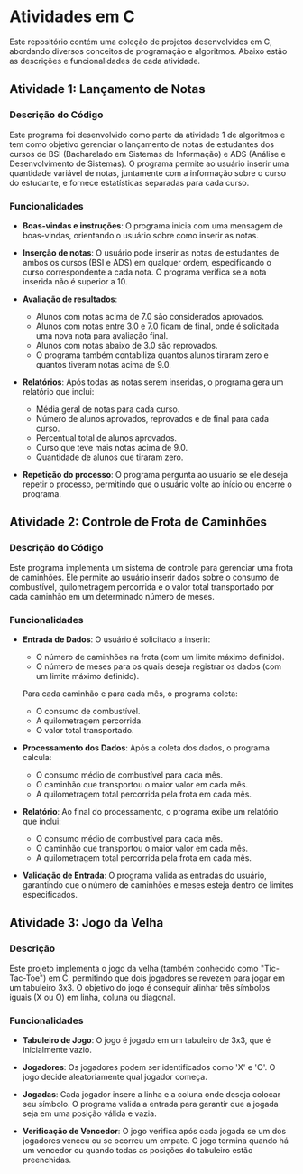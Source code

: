 # Atividades em C

Este repositório contém uma coleção de projetos desenvolvidos em C, abordando diversos conceitos de programação e algoritmos. Abaixo estão as descrições e funcionalidades de cada atividade.

## Atividade 1: Lançamento de Notas

### Descrição do Código
Este programa foi desenvolvido como parte da atividade 1 de algoritmos e tem como objetivo gerenciar o lançamento de notas de estudantes dos cursos de BSI (Bacharelado em Sistemas de Informação) e ADS (Análise e Desenvolvimento de Sistemas). O programa permite ao usuário inserir uma quantidade variável de notas, juntamente com a informação sobre o curso do estudante, e fornece estatísticas separadas para cada curso.

### Funcionalidades
- **Boas-vindas e instruções**: 
O programa inicia com uma mensagem de boas-vindas, orientando o usuário sobre como inserir as notas.
  
- **Inserção de notas**: 
  O usuário pode inserir as notas de estudantes de ambos os cursos (BSI e ADS) em qualquer ordem, especificando o curso correspondente a cada nota. O programa verifica se a nota inserida não é superior a 10.

- **Avaliação de resultados**:
  - Alunos com notas acima de 7.0 são considerados aprovados.
  - Alunos com notas entre 3.0 e 7.0 ficam de final, onde é solicitada uma nova nota para avaliação final.
  - Alunos com notas abaixo de 3.0 são reprovados.
  - O programa também contabiliza quantos alunos tiraram zero e quantos tiveram notas acima de 9.0.

- **Relatórios**: 
  Após todas as notas serem inseridas, o programa gera um relatório que inclui:
  - Média geral de notas para cada curso.
  - Número de alunos aprovados, reprovados e de final para cada curso.
  - Percentual total de alunos aprovados.
  - Curso que teve mais notas acima de 9.0.
  - Quantidade de alunos que tiraram zero.
  
- **Repetição do processo**: O programa pergunta ao usuário se ele deseja repetir o processo, permitindo que o usuário volte ao início ou encerre o programa.

## Atividade 2: Controle de Frota de Caminhões

### Descrição do Código
Este programa implementa um sistema de controle para gerenciar uma frota de caminhões. Ele permite ao usuário inserir dados sobre o consumo de combustível, quilometragem percorrida e o valor total transportado por cada caminhão em um determinado número de meses.

### Funcionalidades
- **Entrada de Dados**: O usuário é solicitado a inserir:
  - O número de caminhões na frota (com um limite máximo definido).
  - O número de meses para os quais deseja registrar os dados (com um limite máximo definido).
  
  Para cada caminhão e para cada mês, o programa coleta:
  - O consumo de combustível.
  - A quilometragem percorrida.
  - O valor total transportado.

- **Processamento dos Dados**: Após a coleta dos dados, o programa calcula:
  - O consumo médio de combustível para cada mês.
  - O caminhão que transportou o maior valor em cada mês.
  - A quilometragem total percorrida pela frota em cada mês.

- **Relatório**: 
  Ao final do processamento, o programa exibe um relatório que inclui:
  - O consumo médio de combustível para cada mês.
  - O caminhão que transportou o maior valor em cada mês.
  - A quilometragem total percorrida pela frota em cada mês.

- **Validação de Entrada**: O programa valida as entradas do usuário, garantindo que o número de caminhões e meses esteja dentro de limites especificados.

## Atividade 3: Jogo da Velha

### Descrição
Este projeto implementa o jogo da velha (também conhecido como "Tic-Tac-Toe") em C, permitindo que dois jogadores se revezem para jogar em um tabuleiro 3x3. O objetivo do jogo é conseguir alinhar três símbolos iguais (X ou O) em linha, coluna ou diagonal.

### Funcionalidades
- **Tabuleiro de Jogo**: O jogo é jogado em um tabuleiro de 3x3, que é inicialmente vazio.
  
- **Jogadores**: Os jogadores podem ser identificados como 'X' e 'O'. O jogo decide aleatoriamente qual jogador começa.

- **Jogadas**: Cada jogador insere a linha e a coluna onde deseja colocar seu símbolo. O programa valida a entrada para garantir que a jogada seja em uma posição válida e vazia.

- **Verificação de Vencedor**: O jogo verifica após cada jogada se um dos jogadores venceu ou se ocorreu um empate. O jogo termina quando há um vencedor ou quando todas as posições do tabuleiro estão preenchidas.
